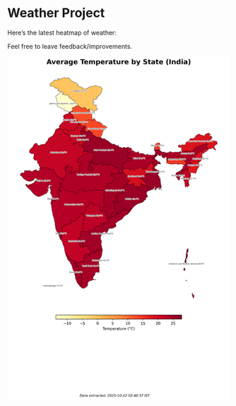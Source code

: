 # Weather Project

Here’s the latest heatmap of weather:

Feel free to leave feedback/improvements.

![India Heatmap](docs/assets/india_heatmap.png?v=F7F6CF)
